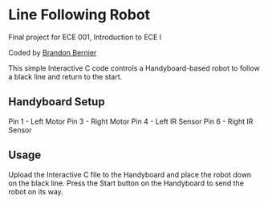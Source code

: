 # Line Following Robot

Final project for ECE 001, Introduction to ECE I

Coded by [Brandon Bernier](mailto:bbernier@gwu.edu)

This simple Interactive C code controls a Handyboard-based robot to follow a black line and return to the start. 

## Handyboard Setup

Pin 1 - Left Motor 
Pin 3 - Right Motor 
Pin 4 - Left IR Sensor 
Pin 6 - Right IR Sensor

## Usage

Upload the Interactive C file to the Handyboard and place the robot down on the black line. Press the Start button on the Handyboard to send the robot on its way.